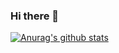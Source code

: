### Hi there 👋
[![Anurag's github stats](https://github-readme-stats.vercel.app/api?username=ShungoNoji)](https://github.com/anuraghazra/github-readme-stats)

<!--
**ShungoNoji/ShungoNoji** is a ✨ _special_ ✨ repository because its `README.md` (this file) appears on your GitHub profile.

Here are some ideas to get you started:

- 🔭 I’m currently working on ...
- 🌱 I’m currently learning ...
- 👯 I’m looking to collaborate on ...
- 🤔 I’m looking for help with ...
- 💬 Ask me about ...
- 📫 How to reach me: ...
- 😄 Pronouns: ...
- ⚡ Fun fact: ...
-->
